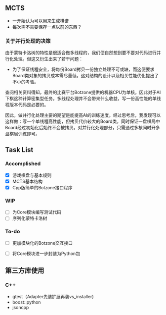 ## MCTS

* 一开始认为可以用来生成棋谱
* 每次需不需要保存一点以前的东西？

### 关于并行处理的决策

由于蒙特卡洛树的特性是很适合做多线程的，我们便自然想到要不要对代码进行并行化处理。但这又衍生出来了若干问题：

* 为了保证线程安全，将每份Board拷贝一份独立处理不可或缺，而这便要求Board类对象的拷贝成本需尽量低。这对结构的设计以及相关性能优化提出了不小的考验。

查阅相关资料得知，最终的比赛平台Botzone提供的机器CPU为单核，因此对于AI下棋这种计算密集型任务，多线程处理并不会带来什么收益，写一份高性能的单线程版本代码是必要的。

因此，做并行化处理主要的期望是能提高AI的训练速度。经过思考后，我发现可以这样做：写一个单线程高性能，但拷贝代价较大的Board类，同时保证一盘棋局中Board经过初始化后始终不会被拷贝。对并行化处理部分，只需通过多核同时开多盘棋局训练即可。



## Task List

### Accomplished

- [x] 游戏棋盘与基本规则
- [x] MCTS基本结构
- [x] Cpp版简单的Botzone接口程序

### WIP

- [ ] 为Core模块编写测试代码
- [ ] 序列化蒙特卡洛树

### To-do

- [ ] 更加模块化的Botzone交互接口
- [ ] 将Core模块进一步封装为Python包



## 第三方库使用

### C++

* gtest（Adapter先装扩展再装vs_installer)
* boost::python
* jsoncpp